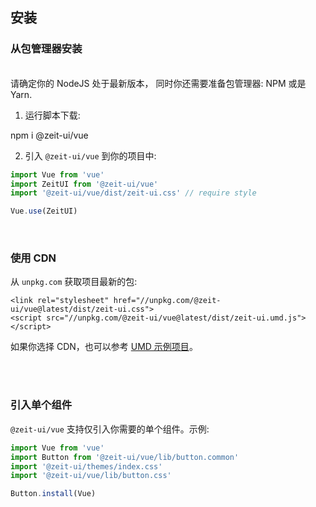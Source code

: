 ## 安装

### 从包管理器安装

<br/>

<zi-note>
请确定你的 <zi-link pure href="https://nodejs.org/en/download/">NodeJS</zi-link> 处于最新版本，
同时你还需要准备包管理器: <zi-link pure href="https://www.npmjs.com/">NPM</zi-link> 或是 <zi-link pure href="https://yarnpkg.com/">Yarn</zi-link>.
</zi-note>

<br/>

1. 运行脚本下载:

<zi-code bash>npm i @zeit-ui/vue</zi-code>

2. 引入 `@zeit-ui/vue` 到你的项目中:

```js
import Vue from 'vue'
import ZeitUI from '@zeit-ui/vue'
import '@zeit-ui/vue/dist/zeit-ui.css' // require style

Vue.use(ZeitUI)
```

<br>

### 使用 CDN

从 `unpkg.com` 获取项目最新的包:

```
<link rel="stylesheet" href="//unpkg.com/@zeit-ui/vue@latest/dist/zeit-ui.css">
<script src="//unpkg.com/@zeit-ui/vue@latest/dist/zeit-ui.umd.js"></script>
```

如果你选择 CDN，也可以参考 [UMD 示例项目](https://github.com/zeit-ui/vue/blob/master/examples/umd/index.html)。

<br>
<br>

### 引入单个组件

`@zeit-ui/vue` 支持仅引入你需要的单个组件。示例:

```js
import Vue from 'vue'
import Button from '@zeit-ui/vue/lib/button.common'
import '@zeit-ui/themes/index.css'
import '@zeit-ui/vue/lib/button.css'

Button.install(Vue)
```
